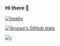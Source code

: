 ### Hi there 👋
[![trophy](https://github-profile-trophy.vercel.app/?username=miamib34ch)](https://github.com/miamib34ch/github-profile-trophy)

[![Anurag's GitHub stats](https://github-readme-stats.vercel.app/api?username=miamib34ch)](https://github.com/miamib34ch/github-readme-stats)

![](https://komarev.com/ghpvc/?username=miamib34ch))
<!--
**miamib34ch/miamib34ch** is a ✨ _special_ ✨ repository because its `README.md` (this file) appears on your GitHub profile.

Here are some ideas to get you started:

- 🔭 I’m currently working on ...
- 🌱 I’m currently learning ...
- 👯 I’m looking to collaborate on ...
- 🤔 I’m looking for help with ...
- 💬 Ask me about ...
- 📫 How to reach me: ...
- 😄 Pronouns: ...
- ⚡ Fun fact: ...
-->
